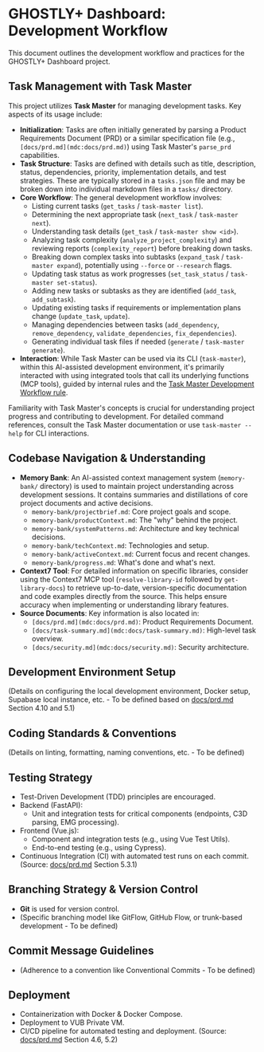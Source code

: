 # GHOSTLY+ Dashboard: Development Workflow

This document outlines the development workflow and practices for the GHOSTLY+ Dashboard project.

## Task Management with Task Master

This project utilizes **Task Master** for managing development tasks. Key aspects of its usage include:

-   **Initialization**: Tasks are often initially generated by parsing a Product Requirements Document (PRD) or a similar specification file (e.g., `[docs/prd.md](mdc:docs/prd.md)`) using Task Master's `parse_prd` capabilities.
-   **Task Structure**: Tasks are defined with details such as title, description, status, dependencies, priority, implementation details, and test strategies. These are typically stored in a `tasks.json` file and may be broken down into individual markdown files in a `tasks/` directory.
-   **Core Workflow**: The general development workflow involves:
    -   Listing current tasks (`get_tasks` / `task-master list`).
    -   Determining the next appropriate task (`next_task` / `task-master next`).
    -   Understanding task details (`get_task` / `task-master show <id>`).
    -   Analyzing task complexity (`analyze_project_complexity`) and reviewing reports (`complexity_report`) before breaking down tasks.
    -   Breaking down complex tasks into subtasks (`expand_task` / `task-master expand`), potentially using `--force` or `--research` flags.
    -   Updating task status as work progresses (`set_task_status` / `task-master set-status`).
    -   Adding new tasks or subtasks as they are identified (`add_task`, `add_subtask`).
    -   Updating existing tasks if requirements or implementation plans change (`update_task`, `update`).
    -   Managing dependencies between tasks (`add_dependency`, `remove_dependency`, `validate_dependencies`, `fix_dependencies`).
    -   Generating individual task files if needed (`generate` / `task-master generate`).
-   **Interaction**: While Task Master can be used via its CLI (`task-master`), within this AI-assisted development environment, it's primarily interacted with using integrated tools that call its underlying functions (MCP tools), guided by internal rules and the [Task Master Development Workflow rule](mdc:.cursor/rules/dev_workflow.mdc).

Familiarity with Task Master's concepts is crucial for understanding project progress and contributing to development. For detailed command references, consult the Task Master documentation or use `task-master --help` for CLI interactions.

## Codebase Navigation & Understanding

-   **Memory Bank**: An AI-assisted context management system (`memory-bank/` directory) is used to maintain project understanding across development sessions. It contains summaries and distillations of core project documents and active decisions.
    -   `memory-bank/projectbrief.md`: Core project goals and scope.
    -   `memory-bank/productContext.md`: The "why" behind the project.
    -   `memory-bank/systemPatterns.md`: Architecture and key technical decisions.
    -   `memory-bank/techContext.md`: Technologies and setup.
    -   `memory-bank/activeContext.md`: Current focus and recent changes.
    -   `memory-bank/progress.md`: What's done and what's next.
-   **Context7 Tool**: For detailed information on specific libraries, consider using the Context7 MCP tool (`resolve-library-id` followed by `get-library-docs`) to retrieve up-to-date, version-specific documentation and code examples directly from the source. This helps ensure accuracy when implementing or understanding library features.
-   **Source Documents**: Key information is also located in:
    -   `[docs/prd.md](mdc:docs/prd.md)`: Product Requirements Document.
    -   `[docs/task-summary.md](mdc:docs/task-summary.md)`: High-level task overview.
    -   `[docs/security.md](mdc:docs/security.md)`: Security architecture.

## Development Environment Setup

(Details on configuring the local development environment, Docker setup, Supabase local instance, etc. - To be defined based on [docs/prd.md](mdc:docs/prd.md) Section 4.10 and 5.1)

## Coding Standards & Conventions

(Details on linting, formatting, naming conventions, etc. - To be defined)

## Testing Strategy

- Test-Driven Development (TDD) principles are encouraged.
- Backend (FastAPI):
    - Unit and integration tests for critical components (endpoints, C3D parsing, EMG processing).
- Frontend (Vue.js):
    - Component and integration tests (e.g., using Vue Test Utils).
    - End-to-end testing (e.g., using Cypress).
- Continuous Integration (CI) with automated test runs on each commit.
(Source: [docs/prd.md](mdc:docs/prd.md) Section 5.3.1)

## Branching Strategy & Version Control

-   **Git** is used for version control.
-   (Specific branching model like GitFlow, GitHub Flow, or trunk-based development - To be defined)

## Commit Message Guidelines

-   (Adherence to a convention like Conventional Commits - To be defined)

## Deployment

-   Containerization with Docker & Docker Compose.
-   Deployment to VUB Private VM.
-   CI/CD pipeline for automated testing and deployment.
(Source: [docs/prd.md](mdc:docs/prd.md) Section 4.6, 5.2) 